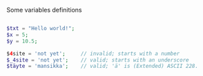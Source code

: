 
Some variables definitions

```php

$txt = "Hello world!";
$x = 5;
$y = 10.5;

$4site = 'not yet';     // invalid; starts with a number
$_4site = 'not yet';    // valid; starts with an underscore
$täyte = 'mansikka';    // valid; 'ä' is (Extended) ASCII 228.

```
